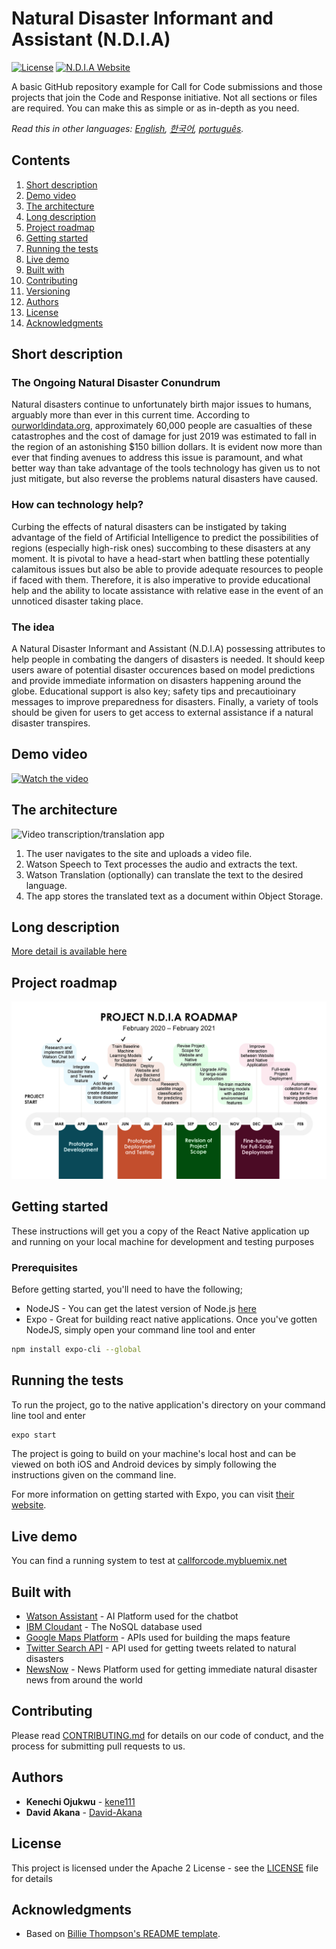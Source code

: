 # Natural Disaster Informant and Assistant (N.D.I.A)

[![License](https://img.shields.io/badge/License-Apache2-blue.svg)](https://www.apache.org/licenses/LICENSE-2.0) [![N.D.I.A Website](https://img.shields.io/badge/View-Website-blue)](https://code-and-response.github.io/Project-Sample/)

A basic GitHub repository example for Call for Code submissions and those projects that join the Code and Response initiative. Not all sections or files are required. You can make this as simple or as in-depth as you need.

*Read this in other languages: [English](README.md), [한국어](README.ko.md), [português](README.pt_br.md).*

## Contents

1. [Short description](#short-description)
1. [Demo video](#demo-video)
1. [The architecture](#the-architecture)
1. [Long description](#long-description)
1. [Project roadmap](#project-roadmap)
1. [Getting started](#getting-started)
1. [Running the tests](#running-the-tests)
1. [Live demo](#live-demo)
1. [Built with](#built-with)
1. [Contributing](#contributing)
1. [Versioning](#versioning)
1. [Authors](#authors)
1. [License](#license)
1. [Acknowledgments](#acknowledgments)

## Short description

### The Ongoing Natural Disaster Conundrum

Natural disasters continue to unfortunately birth major issues to humans, arguably more than ever in this current time. According to [ourworldindata.org](https://ourworldindata.org/natural-disasters), approximately
60,000 people are casualties of these catastrophes and the cost of damage for just 2019 was estimated to fall in the region of an astonishing $150 billion dollars. It is evident now more than ever that finding avenues to address this issue is paramount, and what better way than take advantage of the tools technology has given us to not just mitigate, but also reverse the problems natural disasters have caused.

### How can technology help?

Curbing the effects of natural disasters can be instigated by taking advantage of the field of Artificial Intelligence to predict the possibilities of regions (especially high-risk ones) succombing to these disasters at any moment. It is pivotal to have a head-start when battling these potentially calamitous issues but also be able to provide adequate resources to people if faced with them. Therefore, it is also imperative to provide educational help and the ability to locate assistance with relative ease in the event of an unnoticed disaster taking place.

### The idea

A Natural Disaster Informant and Assistant (N.D.I.A) possessing attributes to help people in combating the dangers of disasters is needed. It should keep users aware of potential disaster occurences based on model predictions and provide immediate information on disasters happening around the globe.  Educational support is also key; safety tips and precautioinary messages to improve preparedness for disasters. Finally, a variety of tools should be given for users to get access to external assistance if a natural disaster transpires.

## Demo video

[![Watch the video](https://github.com/Code-and-Response/Liquid-Prep/blob/master/images/IBM-interview-video-image.png)](https://youtu.be/vOgCOoy_Bx0)

## The architecture

![Video transcription/translation app](https://developer.ibm.com/developer/tutorials/cfc-starter-kit-speech-to-text-app-example/images/cfc-covid19-remote-education-diagram-2.png)

1. The user navigates to the site and uploads a video file.
2. Watson Speech to Text processes the audio and extracts the text.
3. Watson Translation (optionally) can translate the text to the desired language.
4. The app stores the translated text as a document within Object Storage.

## Long description

[More detail is available here](DESCRIPTION.md)

## Project roadmap

![Roadmap](images/ndia-roadmap.jpg)

## Getting started

These instructions will get you a copy of the React Native application up and running on your local machine for development and testing purposes

### Prerequisites

Before getting started, you'll need to have the following;

* NodeJS - You can get the latest version of Node.js [here](https://nodejs.org/en/)
* Expo - Great for building react native applications. Once you've gotten NodeJS, simply open your command line tool and enter

```bash
npm install expo-cli --global
```

## Running the tests

To run the project, go to the native application's directory on your command line tool and enter

```bash
expo start
```
The project is going to build on your machine's local host and can be viewed on both iOS and Android devices by simply following the instructions given on the command line.

For more information on getting started with Expo, you can visit [their website](https://expo.io/).

## Live demo

You can find a running system to test at [callforcode.mybluemix.net](http://callforcode.mybluemix.net/)

## Built with

* [Watson Assistant](https://www.ibm.com/cloud/watson-assistant/) - AI Platform used for the chatbot 
* [IBM Cloudant](https://cloud.ibm.com/catalog?search=cloudant#search_results) - The NoSQL database used
* [Google Maps Platform](https://developers.google.com/maps/documentation) - APIs used for building the maps feature
* [Twitter Search API](https://developer.twitter.com/en/docs/tweets/search/api-reference/get-search-tweets) - API used for getting tweets related to natural disasters
* [NewsNow](https://newsnow.co.uk/) - News Platform used for getting immediate natural disaster news from around the world

## Contributing

Please read [CONTRIBUTING.md](CONTRIBUTING.md) for details on our code of conduct, and the process for submitting pull requests to us.

## Authors

* **Kenechi Ojukwu** - [kene111](https://github.com/kene111)
* **David Akana** - [David-Akana](https://github.com/David-Akana)

## License

This project is licensed under the Apache 2 License - see the [LICENSE](LICENSE) file for details

## Acknowledgments

* Based on [Billie Thompson's README template](https://gist.github.com/PurpleBooth/109311bb0361f32d87a2).
